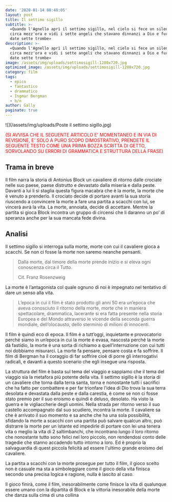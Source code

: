 ```yaml
---
date: '2020-01-14 08:48:05'
layout: post
title: Il settimo sigillo
subtitle: >-
  «Quando l'Agnello aprì il settimo sigillo, nel cielo si fece un silenzio di
  circa mezz'ora e vidi i sette angeli che stavano dinnanzi a Dio e furono loro
  date sette trombe»
description: >-
  «Quando l'Agnello aprì il settimo sigillo, nel cielo si fece un silenzio di
  circa mezz'ora e vidi i sette angeli che stavano dinnanzi a Dio e furono loro
  date sette trombe»
image: /assets/img/uploads/settimosigill-1280x720.jpg
optimized_image: /assets/img/uploads/settimosigill-1280x720.jpg
category: film
tags:
  - epico
  - fantastico
  - drammatico
  - Ingmar Bergman
  - b/n
author: Gally
paginate: true
---
```

![](/assets/img/uploads/Poste il settimo sigillo.jpg)

<span style="color:red">(SI AVVISA CHE IL SEGUENTE ARTICOLO E' MOMENTANEO E IN VIA DI REVISIONE, E' SOLO A PURO SCOPO DIMOSTRATIVO, PRENDETE IL SEGUENTE TESTO COME UNA PRIMA BOZZA SCRITTA DI GETTO, SORVOLANDO SU ERRORI DI GRAMMATICA E STRUTTURA DELLA FRASE)</span>

## Trama in breve

Il film narra la storia di Antonius Block un cavaliere di ritorno dalle crociate nelle suo paese, paese distrutto e devastato dalla miseria e dalla peste. Davanti a lui li si staglia questa figura macabra che è la morte, la morte che è venuto a prenderlo. Il crociato decide di portare avanti la sua storia riuscendo a convincere la morte a fare una partita  a scacchi con lui, se vincerà avrà la vita. La morte, annoiata, decide di accettare. Mentre la partita si gioca Block incontra un gruppo di circensi che li daranno un po’ di speranza anche per la sua mancata fede divina.

## Analisi

Il settimo sigillo si interroga sulla morte, morte con cui il cavaliere gioca a scacchi. Se non ci fosse la morte non saremo neanche pensanti.

> Dalla morte, dal timore della morte prende inizio e si eleva ogni conoscenza circa il Tutto.
>
> Cit. Franz Rosenzweig

La morte è l’antagonista col quale ognuno di noi è impegnato nel tentativo di dare un senso alla vita.

> L’epoca in cui il film è stato prodotto gli anni 50 era un’epoca che aveva conosciuto il ritorno della morte, morte che in maniera spettacolare, drammatica, lacerante si era fatta presente nella storia Europea e del Mondo attraverso le vicende della seconda guerra mondiale, dell’olocausto, dello sterminio di milioni di innocenti.

Il film è quindi eco di epoca. Il film è a tutt’oggi, inquietante e provocatorio perché siamo in un’epoca in cui la morte è evasa, nascosta perché la morte dà fastidio, la morte è una sorta di richiamo a quell’interruzione con cui tutti noi dobbiamo misurarci. La morte fa pensare, pensare costa e fa soffrire. Il film di Bergman ha il coraggio di far soffrire cioè di porre gli interrogativi radicali, e davanti a questo scenario che egli insegue una risposta.

La struttura del film è basta sul tema del viaggio e sappiamo che il tema del viaggio sia la metafora più potente della vita. Il settimo sigillo è la storia di un cavaliere che torna dalla terra santa, torna e nonostante tutti i sacrifici che ha fatto per combattere e per far trionfare l’idea di Dio trova la sua terra desolata e devastata dalla peste e dalla carestia, è come se non ci fosse stato premio per il suo eroismo e quindi è deluso, desolato. Ha visto la guerra e le vigliaccherie degli uomini. Nella strada per ritorno verso il suo castello accompagnato dal suo scudiero, incontra la morte. Il cavaliere sa che è arrivato il suo momento e sa anche che ha una sola possibilità, sfidando la morte a scacchi con una partita può salvare qualcun altro, può distrarre la morte per un istante ed impedirle di portare con lei una tenera vita o meglio la vita di 2 saltimbanchi, che incontrano lungo il loro ritorno che nonostante tutto sono felici nel loro piccolo, non rendendosi conto delle tragedie che stanno accadendo tutto intorno a loro. Ed è proprio la salvaguardia di quest piccola felicità ad essere l'ultimo grande eroismo del cavaliere.

La partita a scacchi con la morte prosegue per tutto il film, il gioco scelto non è casuale ma sta a simboleggiare come il gioco della vita finisca secondo una precisa logica e ragione, nulla è lascito al caso.

Il gioco finirà, come il film, inesorabilmente come finisce la vita di qualunque essere umano con la dipartita di Block e la vittoria inesorabile della morte che danza sulla cima di una collina
